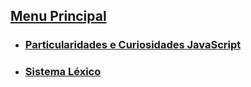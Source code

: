 

## [Menu Principal](../README.md)

- ### [Particularidades e Curiosidades JavaScript](Particularidades-Curiosidades_Js/menu.md)

- ### [Sistema Léxico](Sistema-Lexico/menu.md)